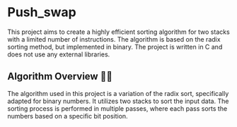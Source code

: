 # Push_swap

This project aims to create a highly efficient sorting algorithm for two stacks with a limited number of instructions. The algorithm is based on the radix sorting method, but implemented in binary. The project is written in C and does not use any external libraries.

## Algorithm Overview 🧑‍💻
The algorithm used in this project is a variation of the radix sort, specifically adapted for binary numbers. It utilizes two stacks to sort the input data. The sorting process is performed in multiple passes, where each pass sorts the numbers based on a specific bit position.
